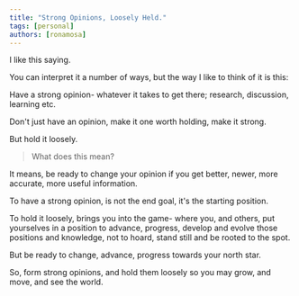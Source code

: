 ```yaml
---
title: "Strong Opinions, Loosely Held."
tags: [personal]
authors: [ronamosa]
---
```


I like this saying.

You can interpret it a number of ways, but the way I like to think of it is this:

Have a strong opinion- whatever it takes to get there; research, discussion, learning etc.

Don't just have an opinion, make it one worth holding, make it strong.

But hold it loosely.

> What does this mean?

It means, be ready to change your opinion if you get better, newer, more accurate, more useful information.

To have a strong opinion, is not the end goal, it's the starting position.

To hold it loosely, brings you into the game- where you, and others, put yourselves in a position to advance, progress, develop and evolve those positions and knowledge, not to hoard, stand still and be rooted to the spot.

But be ready to change, advance, progress towards your north star.

So, form strong opinions, and hold them loosely so you may grow, and move, and see the world.
